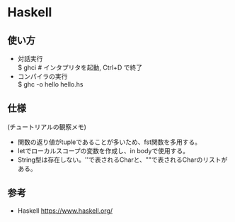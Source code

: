 # Haskell

## 使い方
* 対話実行  
$ ghci # インタプリタを起動, Ctrl+D で終了  
* コンパイラの実行  
$ ghc -o hello hello.hs  

## 仕様
(チュートリアルの観察メモ)  
* 関数の返り値がtupleであることが多いため、fst関数を多用する。
* letでローカルスコープの変数を作成し、in bodyで使用する。   
* String型は存在しない。''で表されるCharと、""で表されるCharのリストがある。  

## 参考
* Haskell
https://www.haskell.org/
